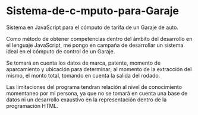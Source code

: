 # Sistema-de-c-mputo-para-Garaje
Sistema en JavaScript para el cómputo de tarifa de un Garaje de auto.

Como método de obtener competencias dentro del ámbito del desarrollo en el lenguaje JavaScript, me pongo en campaña de desarrollar un sistema ideal en el cómputo de control de un Garaje. 

Se tomará en cuenta los datos de marca, patente, momento de aparcamiento y ubicación para determinar; al momento de la extracción del mismo, el monto total, tomando en cuenta la salida del rodado.

Las limitaciones del programa tendran relación al nivel de conocimiento momentaneo por mi persona, ya que no se tomará en cuenta una base de datos ni un desarrollo exaustivo en la representación dentro de la programación HTML.